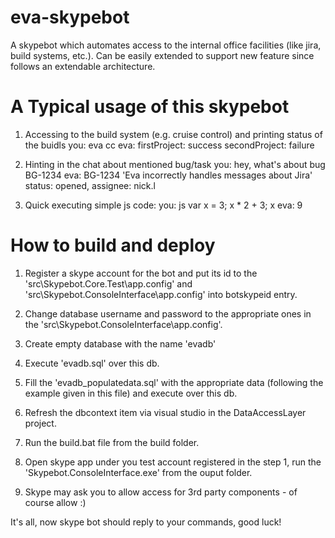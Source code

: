 eva-skypebot
============

A skypebot which automates access to the internal office facilities (like jira, build systems, etc.). Can be easily extended to support new feature since follows an extendable architecture.

A Typical usage of this skypebot
============

1. Accessing to the build system (e.g. cruise control) and printing status of the buidls
   you: eva cc
   eva: firstProject: success
        secondProject: failure
        
2. Hinting in the chat about mentioned bug/task
   you: hey, what's about bug BG-1234
   eva: BG-1234 'Eva incorrectly handles messages about Jira'
        status: opened, assignee: nick.l
        
3. Quick executing simple js code:
   you: js var x = 3; x * 2 + 3; x
   eva: 9
   
How to build and deploy
============

1. Register a skype account for the bot and put its id to the 'src\Skypebot.Core.Test\app.config' and 'src\Skypebot.ConsoleInterface\app.config' into botskypeid entry.

2. Change database username and password to the appropriate ones in the 'src\Skypebot.ConsoleInterface\app.config'.

3. Create empty database with the name 'evadb'

4. Execute 'evadb.sql' over this db.

5. Fill the 'evadb_populatedata.sql' with the appropriate data (following the example given in this file) and execute over this db.

6. Refresh the dbcontext item via visual studio in the DataAccessLayer project.

7. Run the build.bat file from the build folder.

8. Open skype app under you test account registered in the step 1, run the 'Skypebot.ConsoleInterface.exe' from the ouput folder.

9. Skype may ask you to allow access for 3rd party components - of course allow :)

It's all, now skype bot should reply to your commands, good luck!
